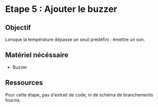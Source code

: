 # Etape 5 : Ajouter le buzzer

## Objectif 
Lorsque la température dépasse un seuil prédéfini : émettre un son.

## Matériel nécéssaire 
- Buzzer 

## Ressources 

Pour cette étape, pas d'extrait de code, ni de schéma de branchements fournis. 
